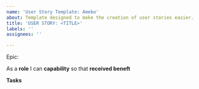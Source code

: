 ```yaml
---
name: 'User Story Template: Amebo'
about: Template designed to make the creation of user stories easier.
title: 'USER STORY: <TITLE>'
labels: ''
assignees: ''

---
```


Epic: <epic>

As a **role** I can **capability** so that **received beneft**

**Tasks**
